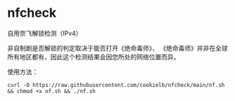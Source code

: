 # nfcheck
自用奈飞解锁检测（IPv4）

非自制剧是否解锁的判定取决于能否打开《绝命毒师》，
《绝命毒师》并非在全球所有地区都有，因此这个检测结果会因您所处的网络位置而异。

使用方法：

```
curl -O https://raw.githubusercontent.com/cookielb/nfcheck/main/nf.sh && chmod +x nf.sh && ./nf.sh
```
